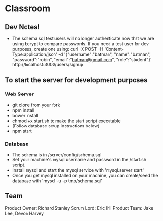# Classroom

## Dev Notes!
- The schema.sql test users will no longer authenticate now that
  we are using bcrypt to compare passwords.
  If you need a test user for dev purposes, create one using:
  curl -X POST -H 'Content-Type:application/json' -d '{"username":"batman", "name":"batman", "password":"robin", "email":"batman@gmail.com", "role":"student"}' http://localhost:3000/users/signup

## To start the server for development purposes

### Web Server
- git clone from your fork
- npm install
- bower install
- chmod +x start.sh to make the start script executable
- (Follow database setup instructions below)
- npm start

### Database
- The schema is in /server/config/schema.sql
- Set your machine's mysql username and password in the /start.sh script.
- Install mysql and start the mysql service with 'mysql.server start'
- Once you get mysql installed on your machine, you can create/seed the database with 'mysql -u <username> -p tmp/schema.sql'


## Team

Product Owner: Richard Stanley
Scrum Lord: Eric Ihli
Product Team: Jake Lee, Devon Harvey
